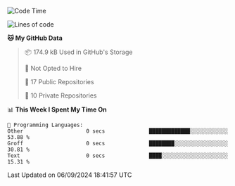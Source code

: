 <!--START_SECTION:waka-->
![Code Time](http://img.shields.io/badge/Code%20Time-1%2C042%20hrs%2057%20mins-blue)

![Lines of code](https://img.shields.io/badge/From%20Hello%20World%20I%27ve%20Written-219.7%20thousand%20lines%20of%20code-blue)

**🐱 My GitHub Data** 

> 📦 174.9 kB Used in GitHub's Storage 
 > 
> 🚫 Not Opted to Hire
 > 
> 📜 17 Public Repositories 
 > 
> 🔑 10 Private Repositories 
 > 
📊 **This Week I Spent My Time On** 

```text
💬 Programming Languages: 
Other                    0 secs              █████████████░░░░░░░░░░░░   53.88 % 
Groff                    0 secs              ████████░░░░░░░░░░░░░░░░░   30.81 % 
Text                     0 secs              ████░░░░░░░░░░░░░░░░░░░░░   15.31 % 
```


 Last Updated on 06/09/2024 18:41:57 UTC
<!--END_SECTION:waka-->
